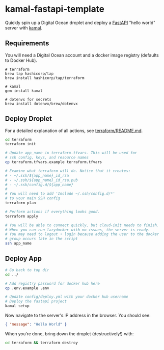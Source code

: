# kamal-fastapi-template

Quickly spin up a Digital Ocean droplet and deploy a
[FastAPI](https://fastapi.tiangolo.com/) "hello world" server with
[kamal](https://kamal-deploy.org/docs/installation/).

## Requirements

You will need a Digital Ocean account and a docker image registry (defaults to
Docker Hub).

```
# terraform
brew tap hashicorp/tap
brew install hashicorp/tap/terraform

# kamal
gem install kamal

# dotenvx for secrets
brew install dotenvx/brew/dotenvx
```

## Deploy Droplet

For a detailed explanation of all actions, see
[terraform/README.md](terraform/README.md]).

```sh
cd terraform
terraform init

# Update app_name in terraform.tfvars. This will be used for
# ssh config, keys, and resource names
cp terraform.tfvars.example terraform.tfvars

# Examine what terraform will do. Notice that it creates:
# - ~/.ssh/${app_name}_id_rsa
# - ~/.ssh/${app_name}_id_rsa.pub
# - ~/.ssh/config.d/${app_name}
#
# You will need to add 'Include ~/.ssh/config.d/*'
# to your main SSH config
terraform plan

# Perform actions if everything looks good.
terraform apply

# You will be able to connect quickly, but cloud-init needs to finish.
# When you can run lazydocker with no issues, the server is ready.
# You may need to logout + login because adding the user to the docker
# group occurs late in the script
ssh app_name
```

## Deploy App

```sh
# Go back to top dir
cd ../

# Add registry password for docker hub here
cp .env.example .env

# Update config/deploy.yml with your docker hub username
# Deploy the fastapi project
kamal setup
```

Now navigate to the server's IP address in the browser. You should see:

```json
{ "message": "Hello World" }
```

When you're done, bring down the droplet (destructively!) with:

```sh
cd terraform && terraform destroy
```
